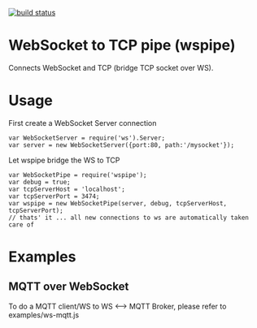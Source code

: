 [![build status](https://secure.travis-ci.org/openmason/wspipe.png)](http://travis-ci.org/openmason/wspipe)
# WebSocket to TCP pipe (wspipe)
Connects WebSocket and TCP (bridge TCP socket over WS).

# Usage
First create a WebSocket Server connection

    var WebSocketServer = require('ws').Server;
    var server = new WebSocketServer({port:80, path:'/mysocket'});

Let wspipe bridge the WS to TCP
  
    var WebSocketPipe = require('wspipe');
    var debug = true;
    var tcpServerHost = 'localhost';
    var tcpServerPort = 3474;
    var wspipe = new WebSocketPipe(server, debug, tcpServerHost, tcpServerPort);
    // thats' it ... all new connections to ws are automatically taken care of


# Examples

## MQTT over WebSocket
To do a MQTT client/WS to WS <--> MQTT Broker, please refer to examples/ws-mqtt.js
